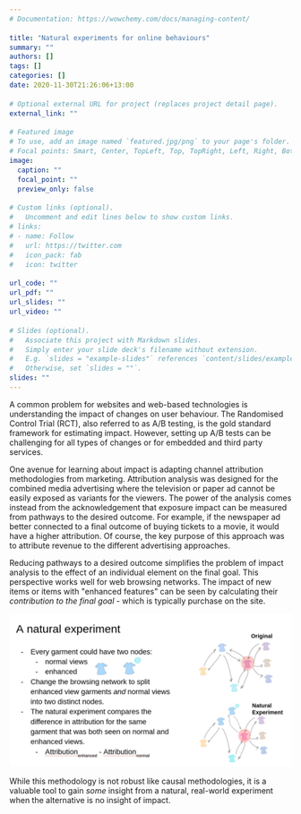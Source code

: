 ```yaml
---
# Documentation: https://wowchemy.com/docs/managing-content/

title: "Natural experiments for online behaviours"
summary: ""
authors: []
tags: []
categories: []
date: 2020-11-30T21:26:06+13:00

# Optional external URL for project (replaces project detail page).
external_link: ""

# Featured image
# To use, add an image named `featured.jpg/png` to your page's folder.
# Focal points: Smart, Center, TopLeft, Top, TopRight, Left, Right, BottomLeft, Bottom, BottomRight.
image:
  caption: ""
  focal_point: ""
  preview_only: false

# Custom links (optional).
#   Uncomment and edit lines below to show custom links.
# links:
# - name: Follow
#   url: https://twitter.com
#   icon_pack: fab
#   icon: twitter

url_code: ""
url_pdf: ""
url_slides: ""
url_video: ""

# Slides (optional).
#   Associate this project with Markdown slides.
#   Simply enter your slide deck's filename without extension.
#   E.g. `slides = "example-slides"` references `content/slides/example-slides.md`.
#   Otherwise, set `slides = ""`.
slides: ""
---
```


A common problem for websites and web-based technologies is understanding the impact of changes on user behaviour. The Randomised Control Trial (RCT), also referred to as A/B testing, is the gold standard framework for estimating impact. However, setting up A/B tests can be challenging for all types of changes or for embedded  and third party services. 

One avenue for learning about impact is adapting channel attribution methodologies from marketing. Attribution analysis was designed for the combined media advertising where the television or paper ad cannot be easily exposed as variants for the viewers. The power of the analysis comes instead from the acknowledgement that exposure impact can be measured from pathways to the desired outcome. For example, if the newspaper ad better connected to a final outcome of buying tickets to a movie, it would have a higher attribution. Of course, the key purpose of this approach was to attribute revenue to the different advertising approaches. 

Reducing pathways to a desired outcome simplifies the problem of impact analysis to the effect of an individual element on the final goal. This perspective works well for web browsing networks. The impact of new items or items with "enhanced features" can be seen by calculating their _contribution to the final goal_ - which is typically purchase on the site. 

![](description-method.png)

While this methodology is not robust like causal methodologies, it is a valuable tool to gain _some_ insight from a natural, real-world experiment when the alternative is no insight of impact. 
